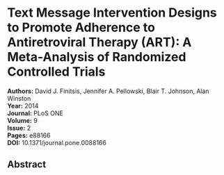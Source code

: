 # Text Message Intervention Designs to Promote Adherence to Antiretroviral Therapy (ART): A Meta-Analysis of Randomized Controlled Trials

**Authors:** David J. Finitsis, Jennifer A. Pellowski, Blair T. Johnson, Alan Winston  
**Year:** 2014  
**Journal:** PLoS ONE  
**Volume:** 9  
**Issue:** 2  
**Pages:** e88166  
**DOI:** 10.1371/journal.pone.0088166  

## Abstract


